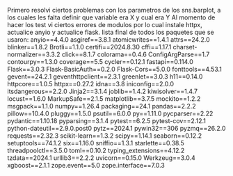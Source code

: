 Primero resolvi ciertos problemas con los parametros de los sns.barplot, a los cuales les falta definir que variable era X y cual era Y 
Al momento de hacer los test vi ciertos errores de modulos por lo cual instale httpx, actualice anyio y actualice flask.
lista final de todos los paquetes que se usaron:
anyio==4.4.0
asgiref==3.8.1
atomicwrites==1.4.1
attrs==24.2.0
blinker==1.8.2
Brotli==1.1.0
certifi==2024.8.30
cffi==1.17.1
charset-normalizer==3.3.2
click==8.1.7
colorama==0.4.6
ConfigArgParse==1.7
contourpy==1.3.0
coverage==5.5
cycler==0.12.1
fastapi==0.114.0
Flask==3.0.3
Flask-BasicAuth==0.2.0
Flask-Cors==5.0.0
fonttools==4.53.1
gevent==24.2.1
geventhttpclient==2.3.1
greenlet==3.0.3
h11==0.14.0
httpcore==1.0.5
httpx==0.27.2
idna==3.8
iniconfig==2.0.0
itsdangerous==2.2.0
Jinja2==3.1.4
joblib==1.4.2
kiwisolver==1.4.7
locust==1.6.0
MarkupSafe==2.1.5
matplotlib==3.7.5
mockito==1.2.2
msgpack==1.1.0
numpy==1.26.4
packaging==24.1
pandas==2.2.2
pillow==10.4.0
pluggy==1.5.0
psutil==6.0.0
py==1.11.0
pycparser==2.22
pydantic==1.10.18
pyparsing==3.1.4
pytest==6.2.5
pytest-cov==2.12.1
python-dateutil==2.9.0.post0
pytz==2024.1
pywin32==306
pyzmq==26.2.0
requests==2.32.3
scikit-learn==1.3.2
scipy==1.14.1
seaborn==0.12.2
setuptools==74.1.2
six==1.16.0
sniffio==1.3.1
starlette==0.38.5
threadpoolctl==3.5.0
toml==0.10.2
typing_extensions==4.12.2
tzdata==2024.1
urllib3==2.2.2
uvicorn==0.15.0
Werkzeug==3.0.4
xgboost==2.1.1
zope.event==5.0
zope.interface==7.0.3

